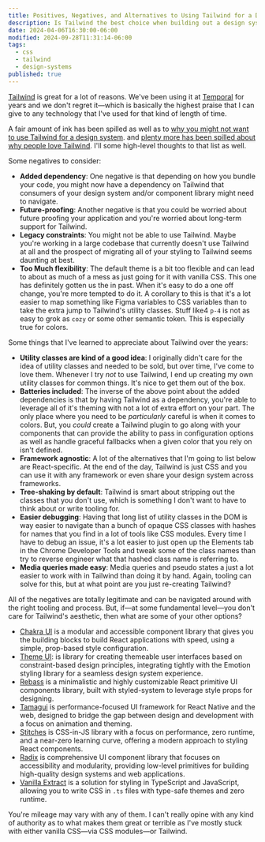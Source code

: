 ```yaml
---
title: Positives, Negatives, and Alternatives to Using Tailwind for a Design System
description: Is Tailwind the best choice when building out a design system? It depends.
date: 2024-04-06T16:30:00-06:00
modified: 2024-09-28T11:31:14-06:00
tags:
  - css
  - tailwind
  - design-systems
published: true
---
```


[Tailwind](https://tailwindcss.com) is great for a lot of reasons. We've been using it at [Temporal](https://temporal.io) for years and we don't regret it—which is basically the highest praise that I can give to any technology that I've used for that kind of length of time.

A fair amount of ink has been spilled as well as to [why you might not want to use Tailwind for a design system](https://sancho.dev/blog/tailwind-and-design-systems). and [plenty more has been spilled about why people love Tailwind](https://mxstbr.com/thoughts/tailwind/). I'll some high-level thoughts to that list as well.

Some negatives to consider:

- **Added dependency**: One negative is that depending on how you bundle your code, you might now have a dependency on Tailwind that consumers of your design system and/or component library might need to navigate.
- **Future-proofing**: Another negative is that you could be worried about future proofing your application and you're worried about long-term support for Tailwind.
- **Legacy constraints**: You might not be able to use Tailwind. Maybe you're working in a large codebase that currently doesn't use Tailwind at all and the prospect of migrating all of your styling to Tailwind seems daunting at best.
- **Too Much flexibility**: The default theme is a bit too flexible and can lead to about as much of a mess as just going for it with vanilla CSS. This one has definitely gotten us the in past. When it's easy to do a one off change, you're more tempted to do it. A corollary to this is that it's a lot easier to map something like Figma variables to CSS variables than to take the extra jump to Tailwind's utility classes. Stuff like4 `p-4` is not as easy to grok as `cozy` or some other semantic token. This is especially true for colors.

Some things that I've learned to appreciate about Tailwind over the years:

- **Utility classes are kind of a good idea**: I originally didn't care for the idea of utility classes and needed to be sold, but over time, I've come to love them. Whenever I try _not_ to use Tailwind, I end up creating my own utility classes for common things. It's nice to get them out of the box.
- **Batteries included**: The inverse of the above point about the added dependencies is that by having Tailwind as a dependency, you're able to leverage all of it's theming with not a lot of extra effort on your part. The only place where you need to be _particularly_ careful is when it comes to colors. But, you _could_ create a Tailwind plugin to go along with your components that can provide the ability to pass in configuration options as well as handle graceful fallbacks when a given color that you rely on isn't defined.
- **Framework agnostic**: A lot of the alternatives that I'm going to list below are React-specific. At the end of the day, Tailwind is just CSS and you can use it with any framework or even share your design system across frameworks.
- **Tree-shaking by default**: Tailwind is smart about stripping out the classes that you don't use, which is something I don't want to have to think about or write tooling for.
- **Easier debugging**: Having that long list of utility classes in the DOM is way easier to navigate than a bunch of opaque CSS classes with hashes for names that you find in a lot of tools like CSS modules. Every time I have to debug an issue, it's a lot easier to just open up the Elements tab in the Chrome Developer Tools and tweak some of the class names than try to reverse engineer what that hashed class name is referring to.
- **Media queries made easy**: Media queries and pseudo states a just a lot easier to work with in Tailwind than doing it by hand. Again, tooling can solve for this, but at what point are you just re-creating Tailwind?

All of the negatives are totally legitimate and can be navigated around with the right tooling and process. But, if—at some fundamental level—you don't care for Tailwind's aesthetic, then what are some of your other options?

- [Chakra UI](https://chakra-ui.com/) is a modular and accessible component library that gives you the building blocks to build React applications with speed, using a simple, prop-based style configuration.
- [Theme UI](https://theme-ui.com/sx-prop): is library for creating themeable user interfaces based on constraint-based design principles, integrating tightly with the Emotion styling library for a seamless design system experience.
- [Rebass](https://github.com/rebassjs/rebass) is a minimalistic and highly customizable React primitive UI components library, built with styled-system to leverage style props for designing.
- [Tamagui](https://tamagui.dev/) is performance-focused UI framework for React Native and the web, designed to bridge the gap between design and development with a focus on animation and theming.
- [Stitches](https://stitches.dev/) is CSS-in-JS library with a focus on performance, zero runtime, and a near-zero learning curve, offering a modern approach to styling React components.
- [Radix](https://www.radix-ui.com/primitives/docs/overview/introduction) is comprehensive UI component library that focuses on accessibility and modularity, providing low-level primitives for building high-quality design systems and web applications.
- [Vanilla Extract](https://vanilla-extract.style/) is a solution for styling in TypeScript and JavaScript, allowing you to write CSS in `.ts` files with type-safe themes and zero runtime.

You're mileage may vary with any of them. I can't really opine with any kind of authority as to what makes them great or terrible as I've mostly stuck with either vanilla CSS—via CSS modules—or Tailwind.

